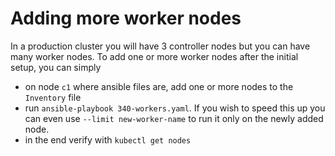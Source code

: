 # Adding more worker nodes

In a production cluster you will have 3 controller nodes but you can have many worker nodes.
To add one or more worker nodes after the initial setup, you can simply

- on node `c1` where ansible files are, add one or more nodes to the `Inventory` file
- run `ansible-playbook 340-workers.yaml`. If you wish to speed this up you can even use `--limit new-worker-name`
to run it only on the newly added node.
- in the end verify with `kubectl get nodes`

